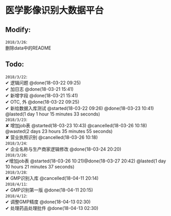 医学影像识别大数据平台<br>
====


Modify:<br>
---
`2018/3/26`:<br>
删除data中的README

Todo:<br>
---
  `2018/3/22`:<br>
   ✔ 逻辑问题 @done(18-03-22 09:25)<br>
   ✔ 加日志 @done(18-03-21 15:41)<br>
   ✔ 新增字段 @done(18-03-21 15:41)<br>
   ✔ OTC, 外 @done(18-03-22 09:25)<br>
   ✔ 新给数据入库测试 @started(18-03-22 09:26) @done(18-03-23 10:41) @lasted(1 day 1 hour 15 minutes 33 seconds)<br>
  `2018/3/23`:<br>
    ✘ 增加job表 @started(18-03-23 10:43) @cancelled(18-03-26 10:18) @wasted(2 days 23 hours 35 minutes 55 seconds)<br>
    ✘ 营业执照识别 @cancelled(18-03-26 10:18)<br>
  `2018/3/24`:<br>
    ✔ 企业名称与生产商家逻辑修改 @done(18-03-24 20:20)<br>
  `2018/3/26`:<br>
    ✔增加job表 @started(18-03-26 10:21)@done(18-03-27 20:42) @lasted(1 day 10 hours 21 minutes 37 seconds)<br>
  `2018/3/28`:<br>
    ✘ GMP识别入库 @cancelled(18-04-11 20:14)<br>
  `2018/4/11`:<br>
    ✔ GMP识别第一版 @done(18-04-11 20:15)<br>
  `2018/4/12`:<br>
    ✔ 调整GMP精度 @done(18-04-13 02:30)<br>
    ✔ 处理药品处理批件 @done(18-04-13 02:30)<br>

  


